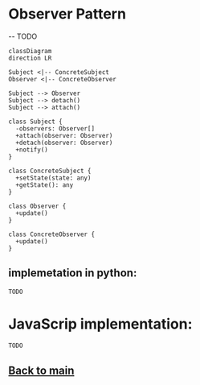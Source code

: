 # Observer Pattern
--
TODO
```mermaid
classDiagram
direction LR

Subject <|-- ConcreteSubject
Observer <|-- ConcreteObserver

Subject --> Observer
Subject --> detach()
Subject --> attach()

class Subject {
  -observers: Observer[]
  +attach(observer: Observer)
  +detach(observer: Observer)
  +notify()
}

class ConcreteSubject {
  +setState(state: any)
  +getState(): any
}

class Observer {
  +update()
}

class ConcreteObserver {
  +update()
}

```

## implemetation in python:
```python
TODO
```
# JavaScrip implementation:

```js
TODO
```

## [Back to main](../readme.md)